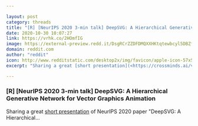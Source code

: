 ```yaml
---

layout: post
category: threads
title: "[R] [NeurIPS 2020 3-min talk] DeepSVG: A Hierarchical Generative Network for Vector Graphics Animation"
date: 2020-10-30 10:07:27
link: https://vrhk.co/2HOmfIG
image: https://external-preview.redd.it/DsgRCrZZDFDMQXXHKtqtewbcyl5DBZf64lzSry7_WYc.jpg?width=480&height=251.308900524&auto=webp&crop=480:251.308900524,smart&s=9e29aed8f3671b2bb1431f5ae17840412957e75f
domain: reddit.com
author: "reddit"
icon: http://www.redditstatic.com/desktop2x/img/favicon/apple-icon-57x57.png
excerpt: "Sharing a great [short presentation](<https://crossminds.ai/video/5f9b5d2726cd723d6a05f006/>) of NeurIPS 2020 paper \"DeepSVG: A Hierarchical..."

---
```


### [R] [NeurIPS 2020 3-min talk] DeepSVG: A Hierarchical Generative Network for Vector Graphics Animation

Sharing a great [short presentation](<https://crossminds.ai/video/5f9b5d2726cd723d6a05f006/>) of NeurIPS 2020 paper "DeepSVG: A Hierarchical...